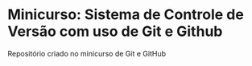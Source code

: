 # Minicurso: Sistema de Controle de Versão com uso de Git e Github

Repositório criado no minicurso de Git e GitHub
